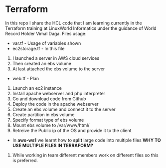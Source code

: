 # Terraform
In this repo I share the HCL code that I am learning currently in the Terraform training at LinuxWorld Informatics under the guidance of World Record Holder Vimal Daga.
Files usage:

* var.tf - Usage of variables shown
* ec2storage.tf - In this file 
1. I launched a server in AWS cloud services
2. Then created an ebs volume 
3. At last attached the ebs volume to the server
* web.tf - Plan
1. Launch an ec2 instance
2. Install apache webserver and php interpreter
3. Go and download code from Github 
4. Deploy the code in the apache webserver
5. Create an ebs volume and connect it to the server
6. Create partition in ebs volume
7. Specify format type of ebs volume
8. Mount  ebs volume to /var/www/html/
9. Retreive the Public ip of the OS and provide it to the client

* In **aws-ws1** we learnt how to **split** large code into multiple files 
**WHY TO USE MULTIPLE FILES IN TERRAFORM?**
1. While working in team different members work on different files so this is preferred.

